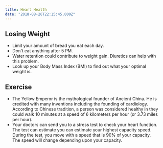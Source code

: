 ```yaml
---
title: Heart Health
date: "2018-08-20T22:15:45.000Z"
---
```


## Losing Weight

* Limit your amount of bread you eat each day.
* Don't eat anything after 5 PM.
* Water retention could contribute to weight gain. Diuretics can help with this problem.
* Look up your Body Mass Index (BMI) to find out what your optimal weight is.

## Exercise

* The Yellow Emperor is the mythological founder of Ancient China. He is credited with many inventions including the founding of cardiology. According to Chinese tradition, a person was considered healthy in they could walk 10 minutes at a speed of 6 kilometers per hour (or 3.73 miles per hour).
* Your doctors can send you to a stress test to check your heart function. The test can estimate you can estimate your highest capacity speed. During the test, you move with a speed that is 90% of your capacity. The speed will change depending upon your capacity.
